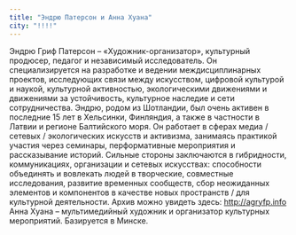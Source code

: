 ```yaml
---
title: "Эндрю Патерсон и Анна Хуана"
city: "!!!!"
---
```


Эндрю Гриф Патерсон – «Художник-организатор», культурный продюсер, педагог и независимый исследователь. Он специализируется на разработке и ведении междисциплинарных проектов, исследующих связи между искусством, цифровой культурой и наукой, культурной активностью, экологическими движениями и движениями за устойчивость, культурное наследие и сети сотрудничества. Эндрю, родом из Шотландии, был очень активен в последние 15 лет в Хельсинки, Финляндия, а также в частности в Латвии и регионе Балтийского моря. Он работает в сферах медиа / сетевых / экологических искусств и активизма, занимаясь практикой участия через семинары, перформативные мероприятия и рассказывание историй. Сильные стороны заключаются в гибридности, коммуникациях, организации и сетевых искусствах: способности объединять и вовлекать людей в творческие, совместные исследования, развитие временных сообществ, сбор неожиданных элементов и компонентов в качестве новых пространств / для культурной деятельности. Архив можно увидеть здесь: http://agryfp.info 
Анна Хуана – мультимедийный художник и организатор культурных мероприятий. Базируется в Минске.
